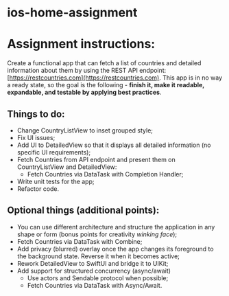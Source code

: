 # ios-home-assignment


# Assignment instructions:

Create a functional app that can fetch a list of countries and detailed information about them by using the REST API endpoint: [https://restcountries.com](https://restcountries.com). This app is in no way a ready state, so the goal is the following - **finish it, make it readable, expandable, and testable by applying best practices**.

## Things to do:

- Change CountryListView to inset grouped style;
- Fix UI issues;
- Add UI to DetailedView so that it displays all detailed information (no specific UI requirements);
- Fetch Countries from API endpoint and present them on CountryListView and DetailedView:
    - Fetch Countries via DataTask with Completion Handler;
- Write unit tests for the app;
- Refactor code.

## Optional things (additional points):

- You can use different architecture and structure the application in any shape or form (bonus points for creativity *winking face*);
- Fetch Countries via DataTask with Combine;
- Add privacy (blurred) overlay once the app changes its foreground to the background state. Reverse it when it becomes active;
- Rework DetailedView to SwiftUI and bridge it to UIKit;
- Add support for structured concurrency (async/await)
    - Use actors and Sendable protocol when possible;
    - Fetch Countries via DataTask with Async/Await.